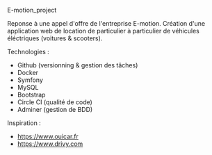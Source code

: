 E-motion_project

Reponse à une appel d'offre de l'entreprise E-motion. Création d'une application web de location de particulier à particulier de véhicules éléctriques (voitures & scooters).

Technologies :
- Github (versionning & gestion des tâches)
- Docker 
- Symfony 
- MySQL
- Bootstrap
- Circle CI (qualité de code)
- Adminer (gestion de BDD)

Inspiration : 
- https://www.ouicar.fr
- https://www.drivy.com

